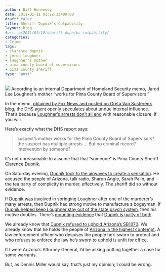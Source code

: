 ```yaml
---
author: Bill Hennessy
date: 2011-01-11 01:22:33+00:00
draft: false
title: Sheriff Dupnik’s Culpability
layout: blog
#url: e/2011/01/10/sheriff-dupniks-culpability/
categories:
- Crime
tags:
- clarence dupnik
- jerod loughner
- loughner's mother
- pima county board of supervisors
- pima county sheriff
type: "post"
---
```


![](https://www.iill.net/wp-content/uploads/images/clarence-dupnik.jpg)
According to an internal Department of Homeland Security memo, Jarod Lee Loughner’s mother “works for Pima County Board of Supervisors.”

 

In the memo, [obtained by Fox News and posted on Greta Van Susteren’s blog](https://gretawire.blogs.foxnews.com/latest-on-shooting-of-congresswoman-giffords-motivation-anti-semitic-and-she-was-the-target/), the DHS agent openly speculates about undue internal influence. That’s because [Loughner’s arrests don’t all end](https://atlasshrugs2000.typepad.com/atlas_shrugs/2011/01/arizona-shooter-loughner-has-gun-despite-criminal-record.html) with reasonable closure, if you will.

 

Here’s exactly what the DHS report says:

 

>   
> 
> suspect’s mother works for the Pima County Board of Supervisors* the suspect has multiple arrests ... But no criminal record? Intervention by someone?
> 
> 

 

It’s not unreasonable to assume that that “someone” is Pima County Sheriff Clarence Dupnik.

 

On Saturday evening, [Dupnik took to the airwaves to create a sensation](https://www.foxnews.com/politics/2011/01/10/dupnik-friends-critics-remarks-arizona-shooting/). He accused the people of Arizona, talk radio, Sharon Angle, Sarah Palin, and the tea party of complicity in murder, effectively. The sheriff did so without evidence.

 

If [Dupnik was invol](https://thechollajumps.wordpress.com/2011/01/09/jared-loughner-is-a-product-of-sheriff-dupniks-office/)ved in springing Loughner after one of the murderer’s many arrests, then Dupnik had strong motive to manufacture a bogeyman. If [Dupnik helped keep Loughner stay out of the state psych system](https://www.redstate.com/moe_lane/2011/01/10/did-dupnik-dismiss-loughner-threat/), then his motive doubles. There’s [mounting evidence](https://gatewaypundit.rightnetwork.com/2011/01/report-sheriff-knew-about-loughners-actions-previous-threats-failed-to-act/) that [Dupnik is guilty of both](https://extranosalley.com/?p=8731). 

 

We already know that [Dupnik refused to uphold Arizona’s SB1070](https://www.nydailynews.com/news/national/2010/04/29/2010-04-29_arizona_sheriff_clarence_dupnik_refuses_to_enforce_states_new_racist_immigration.html). We already know that he holds the people of [Arizona in the highest contempt](https://scaredmonkeys.com/2011/01/09/pima-county-sheriff-clarence-dupnik-blames-arizonas-%E2%80%9Cprejudice-bigotry%E2%80%9D-for-shooting-of-u-s-rep-giffords-by-jared-lee-loughner/). A law enforcement officer who despises the people he’s sworn to protect and who refuses to enforce the law he’s sworn to uphold is unfit for office.

 

If I were Arizona’s Attorney General, I’d be asking putting together a case for some warrants. 

 

But, as Dennis Miller would say, that’s just my opinion; I could be wrong. 
